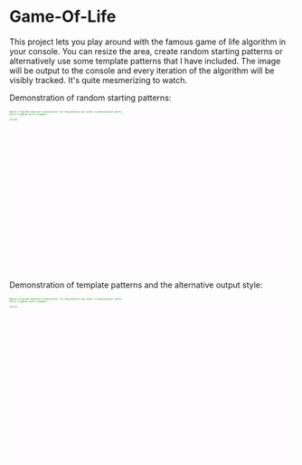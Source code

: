 # Game-Of-Life
This project lets you play around with the famous game of life algorithm in your console. 
You can resize the area, create random starting patterns or alternatively use some template patterns that I have included. 
The image will be output to the console and every iteration of the algorithm will be visibly tracked. It's quite mesmerizing to watch.

Demonstration of random starting patterns:

<img src="Game of Life demonstration.gif?raw=true" width="1000px">

Demonstration of template patterns and the alternative output style:

<img src="Game of Life demonstration2.gif?raw=true" width="1000px">
